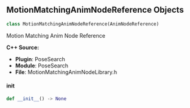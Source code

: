 ## MotionMatchingAnimNodeReference Objects

```python
class MotionMatchingAnimNodeReference(AnimNodeReference)
```

Motion Matching Anim Node Reference

**C++ Source:**

- **Plugin**: PoseSearch
- **Module**: PoseSearch
- **File**: MotionMatchingAnimNodeLibrary.h

<a id="unreal.MotionMatchingAnimNodeReference.__init__"></a>

#### __init__

```python
def __init__() -> None
```

<a id="unreal.MotionMatchingInteractionAnimNodeReference"></a>
